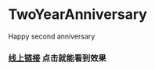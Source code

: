# TwoYearAnniversary
Happy second anniversary
### [线上链接](https://wangpengmr.github.io/TwoYearAnniversary/) 点击就能看到效果
